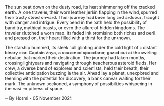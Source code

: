 
The sun beat down on the dusty road, its heat shimmering off the cracked earth.  A lone traveler, their worn leather jerkin flapping in the wind, spurred their trusty steed onward.  Their journey had been long and arduous, fraught with danger and intrigue.  Every bend in the path held the possibility of banditry, mythical beasts, or even the allure of hidden kingdoms.  The traveler clutched a worn map, its faded ink promising both riches and peril,  and pressed on, their heart filled with a thirst for the unknown.

The starship hummed, its sleek hull glinting under the cold light of a distant binary star.  Captain Anya, a seasoned spacefarer, gazed out at the swirling nebulae that marked their destination.  The journey had taken months, crossing lightyears and navigating through treacherous asteroid fields.  Her crew, a diverse band of explorers and scientists, held their breath, their collective anticipation buzzing in the air.  Ahead lay a planet, unexplored and teeming with the potential for discovery, a blank canvas waiting for their mark.  The unknown beckoned, a symphony of possibilities whispering in the vast emptiness of space. 

~ By Hozmi - 05 November 2024
